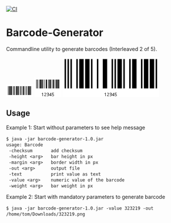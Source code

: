 [![CI](https://github.com/huddeldaddel/barcode-generator/actions/workflows/maven.yml/badge.svg)](https://github.com/huddeldaddel/barcode-generator/actions/workflows/maven.yml)

# Barcode-Generator

Commandline utility to generate barcodes (Interleaved 2 of 5).

![Basic example](docs/323219.png "Example barcode with value 323219")
![Example with text output](docs/text.png "Example with value 12345 printed below the barcode")
![Big example](docs/barcode-80-4.png "Barcode with bar height of 80 pixels, weight factor 4 and text value printed")

## Usage

Example 1: Start without parameters to see help message

```
$ java -jar barcode-generator-1.0.jar 
usage: Barcode
 -checksum       add checksum
 -height <arg>   bar height in px
 -margin <arg>   border width in px
 -out <arg>      output file
 -text           print value as text
 -value <arg>    numeric value of the barcode
 -weight <arg>   bar weight in px
```

Example 2: Start with mandatory parameters to generate barcode

```
$ java -jar barcode-generator-1.0.jar -value 323219 -out /home/tom/Downloads/323219.png
```
